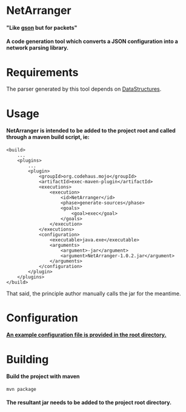# NetArranger

#### "Like [gson](https://github.com/google/gson) but for packets"
#### A code generation tool which converts a JSON configuration into a network parsing library.


# Requirements
The parser generated by this tool depends on [DataStructures](https://github.com/StudioRailgun/DataStructures).


# Usage
#### NetArranger is intended to be added to the project root and called through a maven build script, ie:
```
<build>
    ...
    <plugins>
        ...
        <plugin>
            <groupId>org.codehaus.mojo</groupId>
            <artifactId>exec-maven-plugin</artifactId>
            <executions>
                <execution>
                    <id>NetArranger</id>
                    <phase>generate-sources</phase>
                    <goals>
                        <goal>exec</goal>
                    </goals>
                </execution>
            </executions>
            <configuration>
                <executable>java.exe</executable>
                <arguments>
                    <argument>-jar</argument>
                    <argument>NetArranger-1.0.2.jar</argument>
                </arguments>
            </configuration>
        </plugin>
    </plugins>
</build>

```
That said, the principle author manually calls the jar for the meantime.

# Configuration
#### [An example configuration file is provided in the root directory.](https://github.com/railgunSR/NetArranger/blob/master/template.json)

# Building
#### Build the project with maven
```
mvn package
```
#### The resultant jar needs to be added to the project root directory.